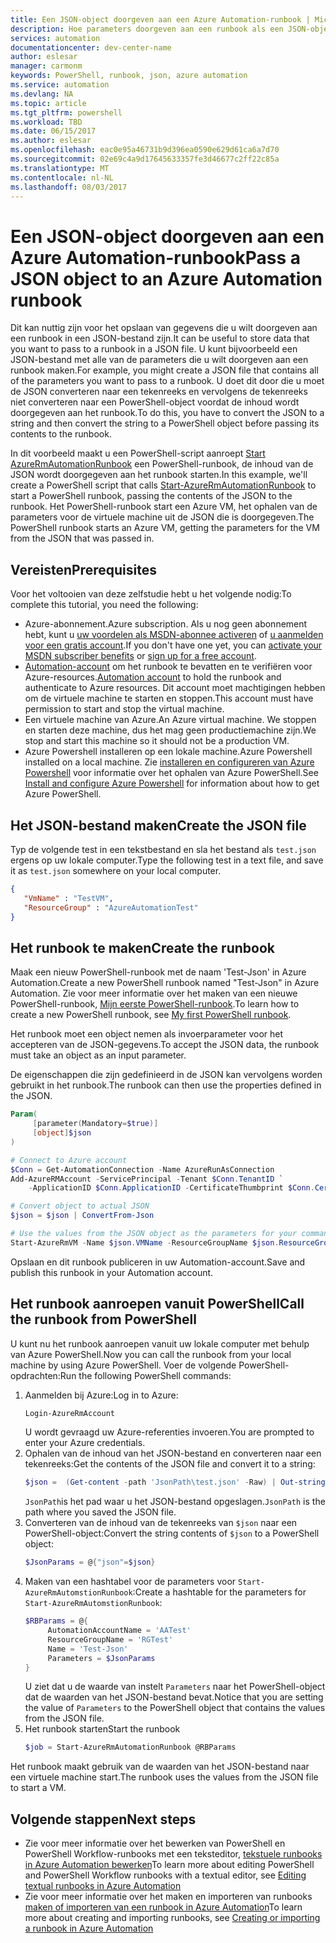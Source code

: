 ```yaml
---
title: Een JSON-object doorgeven aan een Azure Automation-runbook | Microsoft Docs
description: Hoe parameters doorgeven aan een runbook als een JSON-object
services: automation
documentationcenter: dev-center-name
author: eslesar
manager: carmonm
keywords: PowerShell, runbook, json, azure automation
ms.service: automation
ms.devlang: NA
ms.topic: article
ms.tgt_pltfrm: powershell
ms.workload: TBD
ms.date: 06/15/2017
ms.author: eslesar
ms.openlocfilehash: eac0e95a46731b9d396ea0590e629d61ca6a7d70
ms.sourcegitcommit: 02e69c4a9d17645633357fe3d46677c2ff22c85a
ms.translationtype: MT
ms.contentlocale: nl-NL
ms.lasthandoff: 08/03/2017
---
```

# <a name="pass-a-json-object-to-an-azure-automation-runbook"></a><span data-ttu-id="92f9d-104">Een JSON-object doorgeven aan een Azure Automation-runbook</span><span class="sxs-lookup"><span data-stu-id="92f9d-104">Pass a JSON object to an Azure Automation runbook</span></span>

<span data-ttu-id="92f9d-105">Dit kan nuttig zijn voor het opslaan van gegevens die u wilt doorgeven aan een runbook in een JSON-bestand zijn.</span><span class="sxs-lookup"><span data-stu-id="92f9d-105">It can be useful to store data that you want to pass to a runbook in a JSON file.</span></span>
<span data-ttu-id="92f9d-106">U kunt bijvoorbeeld een JSON-bestand met alle van de parameters die u wilt doorgeven aan een runbook maken.</span><span class="sxs-lookup"><span data-stu-id="92f9d-106">For example, you might create a JSON file that contains all of the parameters you want to pass to a runbook.</span></span>
<span data-ttu-id="92f9d-107">U doet dit door die u moet de JSON converteren naar een tekenreeks en vervolgens de tekenreeks niet converteren naar een PowerShell-object voordat de inhoud wordt doorgegeven aan het runbook.</span><span class="sxs-lookup"><span data-stu-id="92f9d-107">To do this, you have to convert the JSON to a string and then convert the string to a PowerShell object before passing its contents to the runbook.</span></span>

<span data-ttu-id="92f9d-108">In dit voorbeeld maakt u een PowerShell-script aanroept [Start AzureRmAutomationRunbook](https://msdn.microsoft.com/library/mt603661.aspx) een PowerShell-runbook, de inhoud van de JSON wordt doorgegeven aan het runbook starten.</span><span class="sxs-lookup"><span data-stu-id="92f9d-108">In this example, we'll create a PowerShell script that calls [Start-AzureRmAutomationRunbook](https://msdn.microsoft.com/library/mt603661.aspx) to start a PowerShell runbook, passing the contents of the JSON to the runbook.</span></span>
<span data-ttu-id="92f9d-109">Het PowerShell-runbook start een Azure VM, het ophalen van de parameters voor de virtuele machine uit de JSON die is doorgegeven.</span><span class="sxs-lookup"><span data-stu-id="92f9d-109">The PowerShell runbook starts an Azure VM, getting the parameters for the VM from the JSON that was passed in.</span></span>

## <a name="prerequisites"></a><span data-ttu-id="92f9d-110">Vereisten</span><span class="sxs-lookup"><span data-stu-id="92f9d-110">Prerequisites</span></span>
<span data-ttu-id="92f9d-111">Voor het voltooien van deze zelfstudie hebt u het volgende nodig:</span><span class="sxs-lookup"><span data-stu-id="92f9d-111">To complete this tutorial, you need the following:</span></span>

* <span data-ttu-id="92f9d-112">Azure-abonnement.</span><span class="sxs-lookup"><span data-stu-id="92f9d-112">Azure subscription.</span></span> <span data-ttu-id="92f9d-113">Als u nog geen abonnement hebt, kunt u [uw voordelen als MSDN-abonnee activeren](https://azure.microsoft.com/pricing/member-offers/msdn-benefits-details/) of <a href="/pricing/free-account/" target="_blank">[u aanmelden voor een gratis account](https://azure.microsoft.com/free/).</span><span class="sxs-lookup"><span data-stu-id="92f9d-113">If you don't have one yet, you can [activate your MSDN subscriber benefits](https://azure.microsoft.com/pricing/member-offers/msdn-benefits-details/) or <a href="/pricing/free-account/" target="_blank">[sign up for a free account](https://azure.microsoft.com/free/).</span></span>
* <span data-ttu-id="92f9d-114">[Automation-account](automation-sec-configure-azure-runas-account.md) om het runbook te bevatten en te verifiëren voor Azure-resources.</span><span class="sxs-lookup"><span data-stu-id="92f9d-114">[Automation account](automation-sec-configure-azure-runas-account.md) to hold the runbook and authenticate to Azure resources.</span></span>  <span data-ttu-id="92f9d-115">Dit account moet machtigingen hebben om de virtuele machine te starten en stoppen.</span><span class="sxs-lookup"><span data-stu-id="92f9d-115">This account must have permission to start and stop the virtual machine.</span></span>
* <span data-ttu-id="92f9d-116">Een virtuele machine van Azure.</span><span class="sxs-lookup"><span data-stu-id="92f9d-116">An Azure virtual machine.</span></span> <span data-ttu-id="92f9d-117">We stoppen en starten deze machine, dus het mag geen productiemachine zijn.</span><span class="sxs-lookup"><span data-stu-id="92f9d-117">We stop and start this machine so it should not be a production VM.</span></span>
* <span data-ttu-id="92f9d-118">Azure Powershell installeren op een lokale machine.</span><span class="sxs-lookup"><span data-stu-id="92f9d-118">Azure Powershell installed on a local machine.</span></span> <span data-ttu-id="92f9d-119">Zie [installeren en configureren van Azure Powershell](https://docs.microsoft.com/powershell/azure/install-azurerm-ps?view=azurermps-4.1.0) voor informatie over het ophalen van Azure PowerShell.</span><span class="sxs-lookup"><span data-stu-id="92f9d-119">See [Install and configure Azure Powershell](https://docs.microsoft.com/powershell/azure/install-azurerm-ps?view=azurermps-4.1.0) for information about how to get Azure PowerShell.</span></span>

## <a name="create-the-json-file"></a><span data-ttu-id="92f9d-120">Het JSON-bestand maken</span><span class="sxs-lookup"><span data-stu-id="92f9d-120">Create the JSON file</span></span>

<span data-ttu-id="92f9d-121">Typ de volgende test in een tekstbestand en sla het bestand als `test.json` ergens op uw lokale computer.</span><span class="sxs-lookup"><span data-stu-id="92f9d-121">Type the following test in a text file, and save it as `test.json` somewhere on your local computer.</span></span>

```json
{
   "VmName" : "TestVM",
   "ResourceGroup" : "AzureAutomationTest"
}
```

## <a name="create-the-runbook"></a><span data-ttu-id="92f9d-122">Het runbook te maken</span><span class="sxs-lookup"><span data-stu-id="92f9d-122">Create the runbook</span></span>

<span data-ttu-id="92f9d-123">Maak een nieuw PowerShell-runbook met de naam 'Test-Json' in Azure Automation.</span><span class="sxs-lookup"><span data-stu-id="92f9d-123">Create a new PowerShell runbook named "Test-Json" in Azure Automation.</span></span>
<span data-ttu-id="92f9d-124">Zie voor meer informatie over het maken van een nieuwe PowerShell-runbook, [Mijn eerste PowerShell-runbook](automation-first-runbook-textual-powershell.md).</span><span class="sxs-lookup"><span data-stu-id="92f9d-124">To learn how to create a new PowerShell runbook, see [My first PowerShell runbook](automation-first-runbook-textual-powershell.md).</span></span>

<span data-ttu-id="92f9d-125">Het runbook moet een object nemen als invoerparameter voor het accepteren van de JSON-gegevens.</span><span class="sxs-lookup"><span data-stu-id="92f9d-125">To accept the JSON data, the runbook must take an object as an input parameter.</span></span>

<span data-ttu-id="92f9d-126">De eigenschappen die zijn gedefinieerd in de JSON kan vervolgens worden gebruikt in het runbook.</span><span class="sxs-lookup"><span data-stu-id="92f9d-126">The runbook can then use the properties defined in the JSON.</span></span>

```powershell
Param(
     [parameter(Mandatory=$true)]
     [object]$json
)

# Connect to Azure account   
$Conn = Get-AutomationConnection -Name AzureRunAsConnection
Add-AzureRMAccount -ServicePrincipal -Tenant $Conn.TenantID `
    -ApplicationID $Conn.ApplicationID -CertificateThumbprint $Conn.CertificateThumbprint

# Convert object to actual JSON
$json = $json | ConvertFrom-Json

# Use the values from the JSON object as the parameters for your command
Start-AzureRmVM -Name $json.VMName -ResourceGroupName $json.ResourceGroup
 ```

 <span data-ttu-id="92f9d-127">Opslaan en dit runbook publiceren in uw Automation-account.</span><span class="sxs-lookup"><span data-stu-id="92f9d-127">Save and publish this runbook in your Automation account.</span></span>

## <a name="call-the-runbook-from-powershell"></a><span data-ttu-id="92f9d-128">Het runbook aanroepen vanuit PowerShell</span><span class="sxs-lookup"><span data-stu-id="92f9d-128">Call the runbook from PowerShell</span></span>

<span data-ttu-id="92f9d-129">U kunt nu het runbook aanroepen vanuit uw lokale computer met behulp van Azure PowerShell.</span><span class="sxs-lookup"><span data-stu-id="92f9d-129">Now you can call the runbook from your local machine by using Azure PowerShell.</span></span>
<span data-ttu-id="92f9d-130">Voer de volgende PowerShell-opdrachten:</span><span class="sxs-lookup"><span data-stu-id="92f9d-130">Run the following PowerShell commands:</span></span>

1. <span data-ttu-id="92f9d-131">Aanmelden bij Azure:</span><span class="sxs-lookup"><span data-stu-id="92f9d-131">Log in to Azure:</span></span>
   ```powershell
   Login-AzureRmAccount
   ```
    <span data-ttu-id="92f9d-132">U wordt gevraagd uw Azure-referenties invoeren.</span><span class="sxs-lookup"><span data-stu-id="92f9d-132">You are prompted to enter your Azure credentials.</span></span>
1. <span data-ttu-id="92f9d-133">Ophalen van de inhoud van het JSON-bestand en converteren naar een tekenreeks:</span><span class="sxs-lookup"><span data-stu-id="92f9d-133">Get the contents of the JSON file and convert it to a string:</span></span>
    ```powershell
    $json =  (Get-content -path 'JsonPath\test.json' -Raw) | Out-string
    ```
    <span data-ttu-id="92f9d-134">`JsonPath`is het pad waar u het JSON-bestand opgeslagen.</span><span class="sxs-lookup"><span data-stu-id="92f9d-134">`JsonPath` is the path where you saved the JSON file.</span></span>
1. <span data-ttu-id="92f9d-135">Converteren van de inhoud van de tekenreeks van `$json` naar een PowerShell-object:</span><span class="sxs-lookup"><span data-stu-id="92f9d-135">Convert the string contents of `$json` to a PowerShell object:</span></span>
   ```powershell
   $JsonParams = @{"json"=$json}
   ```
1. <span data-ttu-id="92f9d-136">Maken van een hashtabel voor de parameters voor `Start-AzureRmAutomstionRunbook`:</span><span class="sxs-lookup"><span data-stu-id="92f9d-136">Create a hashtable for the parameters for `Start-AzureRmAutomstionRunbook`:</span></span>
   ```powershell
   $RBParams = @{
        AutomationAccountName = 'AATest'
        ResourceGroupName = 'RGTest'
        Name = 'Test-Json'
        Parameters = $JsonParams
   }
   ```
   <span data-ttu-id="92f9d-137">U ziet dat u de waarde van instelt `Parameters` naar het PowerShell-object dat de waarden van het JSON-bestand bevat.</span><span class="sxs-lookup"><span data-stu-id="92f9d-137">Notice that you are setting the value of `Parameters` to the PowerShell object that contains the values from the JSON file.</span></span> 
1. <span data-ttu-id="92f9d-138">Het runbook starten</span><span class="sxs-lookup"><span data-stu-id="92f9d-138">Start the runbook</span></span>
   ```powershell
   $job = Start-AzureRmAutomationRunbook @RBParams
   ```

<span data-ttu-id="92f9d-139">Het runbook maakt gebruik van de waarden van het JSON-bestand naar een virtuele machine start.</span><span class="sxs-lookup"><span data-stu-id="92f9d-139">The runbook uses the values from the JSON file to start a VM.</span></span>

## <a name="next-steps"></a><span data-ttu-id="92f9d-140">Volgende stappen</span><span class="sxs-lookup"><span data-stu-id="92f9d-140">Next steps</span></span>

* <span data-ttu-id="92f9d-141">Zie voor meer informatie over het bewerken van PowerShell en PowerShell Workflow-runbooks met een teksteditor, [tekstuele runbooks in Azure Automation bewerken](automation-edit-textual-runbook.md)</span><span class="sxs-lookup"><span data-stu-id="92f9d-141">To learn more about editing PowerShell and PowerShell Workflow runbooks with a textual editor, see [Editing textual runbooks in Azure Automation](automation-edit-textual-runbook.md)</span></span> 
* <span data-ttu-id="92f9d-142">Zie voor meer informatie over het maken en importeren van runbooks [maken of importeren van een runbook in Azure Automation](automation-creating-importing-runbook.md)</span><span class="sxs-lookup"><span data-stu-id="92f9d-142">To learn more about creating and importing runbooks, see [Creating or importing a runbook in Azure Automation](automation-creating-importing-runbook.md)</span></span>


